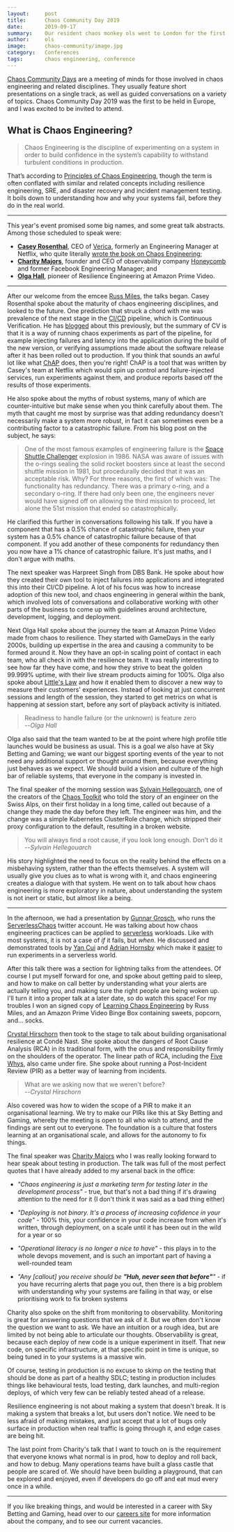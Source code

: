 ```yaml
---
layout:     post
title:      Chaos Community Day 2019
date:       2019-09-17
summary:    Our resident chaos monkey ols went to London for the first Chaos and Resilience Community Day held in Europe
author:     ols
image:      chaos-community/image.jpg
category:   Conferences
tags:       chaos engineering, conference
---
```


[Chaos Community Days](https://chaos.community/) are a meeting of minds for those involved in chaos engineering and related disciplines. They usually feature short presentations on a single track, as well as guided conversations on a variety of topics. Chaos Community Day 2019 was the first to be held in Europe, and I was excited to be invited to attend.

## What is Chaos Engineering?
>Chaos Engineering is the discipline of experimenting on a system in order to build confidence in the system’s capability to withstand turbulent conditions in production.

That’s according to [Principles of Chaos Engineering](https://principlesofchaos.org), though the term is often conflated with similar and related concepts including resilience engineering, SRE, and disaster recovery and incident management testing. It boils down to understanding how and why your systems fail, before they do in the real world.

---

This year's event promised some big names, and some great talk abstracts. Among those scheduled to speak were:

* [**Casey Rosenthal**](https://twitter.com/caseyrosenthal), CEO of [Verica](https://www.verica.io/), formerly an Engineering Manager at Netflix, who quite literally [wrote the book on Chaos Engineering](https://www.oreilly.com/library/view/chaos-engineering/9781491988459/);
* [**Charity Majors**](https://twitter.com/mipsytipsy), founder and CEO of observability company [Honeycomb](https://www.honeycomb.io/) and former Facebook Engineering Manager; and
* [**Olga Hall**](https://twitter.com/ovhall), pioneer of Resilience Engineering at Amazon Prime Video.

---

After our welcome from the emcee [Russ Miles](https://twitter.com/russmiles), the talks began. Casey Rosenthal spoke about the maturity of chaos engineering disciplines, and looked to the future. One prediction that struck a chord with me was prevalence of the next stage in the [CI/CD](https://en.wikipedia.org/wiki/CI/CD) pipeline, which is Continuous Verification. He has [blogged](https://www.verica.io/continuous-verification/) about this previously, but the summary of CV is that it is a way of running chaos experiments as part of the pipeline, for example injecting failures and latency into the application during the build of the new version, or verifying assumptions made about the software release after it has been rolled out to production. If you think that sounds an awful lot like what [ChAP](https://medium.com/netflix-techblog/chap-chaos-automation-platform-53e6d528371f) does, then you're right! ChAP is a tool that was written by Casey's team at Netflix which would spin up control and failure-injected services, run experiments against them, and produce reports based off the results of those experiments.

He also spoke about the myths of robust systems, many of which are counter-intuitive but make sense when you think carefully about them. The myth that caught me most by surprise was that adding redundancy doesn't necessarily make a system more robust, in fact it can sometimes even be a contributing factor to a catastrophic failure. From his blog post on the subject, he says:

>One of the most famous examples of engineering failure is the [Space Shuttle Challenger](https://www.press.uchicago.edu/ucp/books/book/chicago/C/bo22781921.html) explosion in 1986. NASA was aware of issues with the o-rings sealing the solid rocket boosters since at least the second shuttle mission in 1981, but procedurally decided that it was an acceptable risk. Why? For three reasons, the first of which was: The functionality has redundancy. There was a primary o-ring, and a secondary o-ring. If there had only been one, the engineers never would have signed off on allowing the third mission to proceed, let alone the 51st mission that ended so catastrophically.

He clarified this further in conversations following his talk. If you have a component that has a 0.5% chance of catastrophic failure, then your system has a 0.5% chance of catastrophic failure because of that component. If you add another of these components for redundancy then you now have a 1% chance of catastrophic failure. It's just maths, and I don't argue with maths.

The next speaker was Harpreet Singh from DBS Bank. He spoke about how they created their own tool to inject failures into applications and integrated this into their CI/CD pipeline. A lot of his focus was how to increase adoption of this new tool, and chaos engineering in general within the bank, which involved lots of conversations and collaborative working with other parts of the business to come up with guidelines around architecture, development, logging, and deployment.

Next Olga Hall spoke about the journey the team at Amazon Prime Video made from chaos to resilience. They started with GameDays in the early 2000s, building up expertise in the area and causing a community to be formed around it. Now they have an opt-in scaling point of contact in each team, who all check in with the resilience team. It was really interesting to see how far they have come, and how they strive to beat the golden 99.999% uptime, with their live stream products aiming for 100%. Olga also spoke about [Little's Law](https://en.wikipedia.org/wiki/Little%27s_law) and how it enabled them to discover a new way to measure their customers' experiences. Instead of looking at just concurrent sessions and length of the session, they started to get metrics on what is happening at session start, before any sort of playback activity is initiated.

>Readiness to handle failure (or the unknown) is feature zero  
>--<em>Olga Hall</em>

Olga also said that the team wanted to be at the point where high profile title launches would be business as usual. This is a goal we also have at Sky Betting and Gaming; we want our biggest sporting events of the year to not need any additional support or thought around them, because everything just behaves as we expect. We should build a vision and culture of the high bar of reliable systems, that everyone in the company is invested in.

The final speaker of the morning session was [Sylvain Hellegouarch](https://twitter.com/lawouach), one of the creators of the [Chaos Toolkit](https://chaostoolkit.org/) who told the story of an engineer on the Swiss Alps, on their first holiday in a long time, called out because of a change they made the day before they left. The engineer was him, and the change was a simple Kubernetes ClusterRole change, which stripped their proxy configuration to the default, resulting in a broken website. 

>You will always find a root cause, if you look long enough. Don't do it  
>--<em>Sylvain Hellegouarch</em>

His story highlighted the need to focus on the reality behind the effects on a misbehaving system, rather than the effects themselves. A system will usually give you clues as to what is wrong with it, and chaos engineering creates a dialogue with that system. He went on to talk about how chaos engineering is more exploratory in nature, about understanding the system is not inert or static, but almost like a being.

---

In the afternoon, we had a presentation by [Gunnar Grosch](https://twitter.com/gunnargrosch), who runs the [ServerlessChaos](https://twitter.com/serverlesschaos) twitter account. He was talking about how chaos engineering practices can be applied to [serverless](https://en.wikipedia.org/wiki/Serverless_computing) workloads. Like with most systems, it is not a case of _if_ it fails, but _when_. He discussed and demonstrated tools by [Yan Cui](https://twitter.com/theburningmonk) and [Adrian Hornsby](https://twitter.com/adhorn) which make it [easier](https://github.com/adhorn/aws-lambda-chaos-injection) to run experiments in a serverless world.

After this talk there was a section for lightning talks from the attendees. Of course I put myself forward for one, and spoke about getting paid to sleep, and how to make on call better by understanding what your alerts are actually telling you, and making sure the right people are being woken up. I'll turn it into a proper talk at a later date, so do watch this space! For my troubles I won an signed copy of [Learning Chaos Engineering](http://shop.oreilly.com/product/0636920251897.do) by Russ Miles, and an Amazon Prime Video Binge Box containing sweets, popcorn, and... socks.

[Crystal Hirschorn](https://twitter.com/cfhirschorn) then took to the stage to talk about building organisational resilience at Condé Nast. She spoke about the dangers of Root Cause Analysis (RCA) in its traditional form, with the onus and responsibility firmly on the shoulders of the operator. The linear path of RCA, including the [Five Whys](https://en.wikipedia.org/wiki/Five_Whys), also came under fire. She spoke about running a Post-Incident Review (PIR) as a better way of learning from incidents. 

>What are we asking now that we weren't before?  
>--<em>Crystal Hirschorn</em>

Also covered was how to widen the scope of a PIR to make it an organisational learning. We try to make our PIRs like this at Sky Betting and Gaming, whereby the meeting is open to all who wish to attend, and the findings are sent out to everyone. The foundation is a culture that fosters learning at an organisational scale, and allows for the autonomy to fix things.

The final speaker was [Charity Majors](https://twitter.com/mipsytipsy) who I was really looking forward to hear speak about testing in production. The talk was full of the most perfect quotes that I have already added to my arsenal back in the office:

* _"Chaos engineering is just a marketing term for testing later in the development process"_ - true, but that's not a bad thing if it's drawing attention to the need for it (I don't think it was said as a bad thing either)

* _"Deploying is not binary. It's a process of increasing cofidence in your code"_ - 100% this, your confidence in your code increase from when it's written, through deployment, on a scale until it has been out in the wild for a year or so

* _"Operational literacy is no longer a nice to have"_ - this plays in to the whole devops movement, and is such an important part of having a well-rounded team

* _"Any [callout] you receive should be **"Huh, never seen that before"**"_ - if you have recurring alerts that page you out, then there is a big problem with understanding why your systems are failing in that way, or else prioritising work to fix broken systems

Charity also spoke on the shift from monitoring to observability. Monitoring is great for answering questions that we ask of it. But we often don't know the question we want to ask. We have an intuition or a rough idea, but are limited by not being able to articulate our thoughts. Observability is great, because each deploy of new code is a unique experiment in itself. That new code, on specific infrastructure, at that specific point in time is unique, so being tuned in to your systems is a massive win.

Of course, testing in production is no excuse to skimp on the testing that should be done as part of a healthy SDLC; testing in production includes things like behavioural tests, load testing, dark launches, and multi-region deploys, of which very few can be reliably tested ahead of a release.

Resilience engineering is not about making a system that doesn't break. It is making a system that breaks a lot, but users don't notice. We need to be less afraid of making mistakes, and just accept that a lot of bugs only surface in production when real traffic is going through it, and edge cases are being hit.

The last point from Charity's talk that I want to touch on is the requirement that everyone knows what normal is in prod, how to deploy and roll back, and how to debug. Many operations teams have built a glass castle that people are scared of. We should have been building a playground, that can be explored and enjoyed, even if developers do go off and eat mud every once in a while.

---

If you like breaking things, and would be interested in a career with Sky Betting and Gaming, head over to our [careers site](https://www.skybetcareers.com) for more information about the company, and to see our current vacancies.
